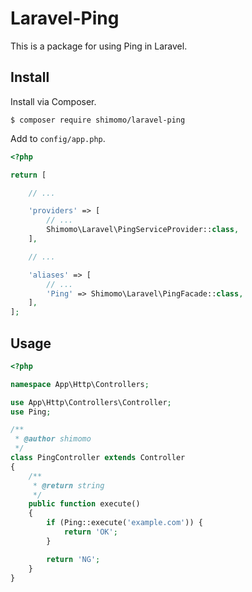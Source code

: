 # Laravel-Ping
This is a package for using Ping in Laravel.

## Install
Install via Composer.
```
$ composer require shimomo/laravel-ping
```

Add to ```config/app.php```.
```php
<?php

return [

    // ...

    'providers' => [
        // ...
        Shimomo\Laravel\PingServiceProvider::class,
    ],

    // ...

    'aliases' => [
        // ...
        'Ping' => Shimomo\Laravel\PingFacade::class,
    ],
];
```

## Usage
```php
<?php

namespace App\Http\Controllers;

use App\Http\Controllers\Controller;
use Ping;

/**
 * @author shimomo
 */
class PingController extends Controller
{
    /**
     * @return string
     */
    public function execute()
    {
        if (Ping::execute('example.com')) {
            return 'OK';
        }

        return 'NG';
    }
}
```
